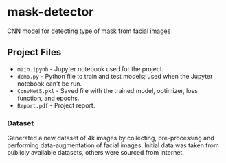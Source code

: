 # mask-detector
 CNN model for detecting type of mask from facial images

## Project Files
- `main.ipynb` - Jupyter notebook used for the project.
- `demo.py` - Python file to train and test models; used when the Jupyter notebook can't be run.
- `ConvNet5.pkl` - Saved file with the trained model, optimizer, loss function, and epochs.
- `Report.pdf` - Project report.

### Dataset
Generated a new dataset of 4k images by collecting, pre-processing and performing data-augmentation of facial images. Initial data was taken from publicly available datasets, others were sourced from internet. 
